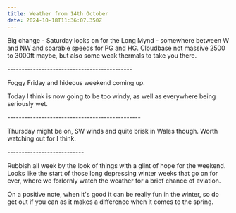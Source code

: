 ```yaml
---
title: Weather from 14th October
date: 2024-10-18T11:36:07.350Z
---
```

Big change - Saturday looks on for the Long Mynd - somewhere between W and NW and soarable speeds for PG and HG.  Cloudbase not massive 2500 to 3000ft maybe, but also some weak thermals to take you there.

\--------------------------------------------

Foggy Friday and hideous weekend coming up.

Today I think is now going to be too windy, as well as everywhere being seriously wet.

\-----------------------------------------------

Thursday might be on, SW winds and quite brisk in Wales though.  Worth watching out for I think.

\---------------------------

Rubbish all week by the look of things with a glint of hope for the weekend.  Looks like the start of those long depressing winter weeks that go on for ever, where we forlornly watch the weather for a brief chance of aviation.

On a positive note, when it's good it can be really fun in the winter, so do get out if you can as it makes a difference when it comes to the spring.